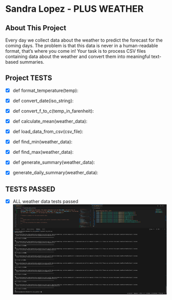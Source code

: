# Sandra Lopez - PLUS WEATHER

## About This Project
Every day we collect data about the weather to predict the forecast for the coming days. The problem is that this data is never in a human-readable format, that’s where you come in! Your task is to process CSV files containing data about the weather and convert them into meaningful text-based summaries.

## Project TESTS
- [x] def format_temperature(temp):
- [x] def convert_date(iso_string):
- [x] def convert_f_to_c(temp_in_farenheit):
- [x] def calculate_mean(weather_data):
- [x] def load_data_from_csv(csv_file):
- [x] def find_min(weather_data):
- [x] def find_max(weather_data):
- [x] def generate_summary(weather_data):
- [x] generate_daily_summary(weather_data):


## TESTS PASSED
- [x] ALL weather data tests passed
    ![ALL tests pasted]( test_screenshot/Screen_Shot_2023-11-11_at_11.25.00_pm.png )
